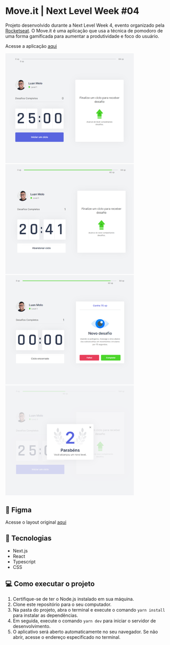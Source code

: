 # Move.it | Next Level Week #04

Projeto desenvolvido durante a Next Level Week 4, evento organizado pela [Rocketseat](https://www.rocketseat.com.br/). O Move.it é uma aplicação que usa a técnica de pomodoro de uma forma gamificada para aumentar a produtividade e foco do usuário. 

Acesse a aplicação [aqui](https://moveit-nlw4-zqs3.vercel.app/)

<img width="400px"  src="./.github/images/img1.png" /> <img width="400px"  src="./.github/images/img2.png" />
<img width="400px"  src="./.github/images/img3.png" /> <img width="400px"  src="./.github/images/img4.png" />

## :art: Figma
Acesse o layout original [aqui](https://www.figma.com/file/ge20pu3ofMOKoliUyKx1Nl/Move.it-1.0?node-id=160%3A2761)

## :rocket: Tecnologias
* Next.js
* React
* Typescript
* CSS

## :computer: Como executar o projeto

1. Certifique-se de ter o Node.js instalado em sua máquina.
2. Clone este repositório para o seu computador.
3. Na pasta do projeto, abra o terminal e execute o comando `yarn install` para instalar as dependências.
4. Em seguida, execute o comando `yarn dev` para iniciar o servidor de desenvolvimento.
5. O aplicativo será aberto automaticamente no seu navegador. Se não abrir, acesse o endereço especificado no terminal.
